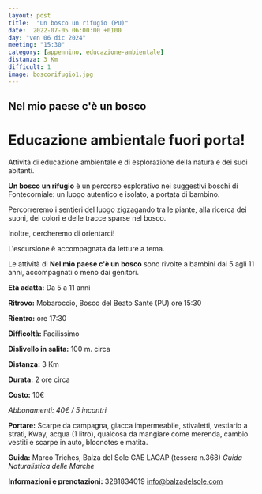 ```yaml
---
layout: post
title:  "Un bosco un rifugio (PU)"
date:  2022-07-05 06:00:00 +0100
day: "ven 06 dic 2024"
meeting: "15:30"
category: [appennino, educazione-ambientale]
distanza: 3 Km
difficult: 1
image: boscorifugio1.jpg
---
```


## Nel mio paese c'è un bosco  

# Educazione ambientale fuori porta! 

Attività di educazione ambientale e di esplorazione della natura e dei suoi abitanti.

**Un bosco un rifugio** è un percorso esplorativo nei suggestivi boschi di Fontecorniale: un luogo autentico e isolato, a portata di bambino.

Percorreremo i sentieri del luogo zigzagando tra le piante, alla ricerca dei suoni, dei colori e delle tracce sparse nel bosco.

Inoltre, cercheremo di orientarci!

L'escursione è accompagnata da letture a tema.

Le attività di **Nel mio paese c'è un bosco** sono rivolte a bambini dai 5 agli 11 anni, accompagnati o meno dai genitori.


**Età adatta:** Da 5 a 11 anni 

**Ritrovo:** Mobaroccio, Bosco del Beato Sante (PU) ore 15:30

**Rientro:** ore 17:30

**Difficoltà:** Facilissimo 

**Dislivello in salita:**  100 m. circa

**Distanza:** 3 Km

**Durata:** 2 ore circa

**Costo:** 10€

*Abbonamenti: 40€ / 5 incontri*

**Portare:** Scarpe da campagna, giacca impermeabile, stivaletti, vestiario a strati, Kway, acqua (1 litro), qualcosa da mangiare come merenda, cambio vestiti e scarpe in auto, blocnotes e matita. 

**Guida:** Marco Triches, Balza del Sole GAE LAGAP (tessera n.368)
*Guida Naturalistica delle Marche*

**Informazioni e prenotazioni:** 3281834019 info@balzadelsole.com
